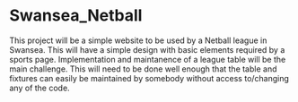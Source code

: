 # Swansea_Netball
This project will be a simple website to be used by a Netball league in Swansea.
This will have a simple design with basic elements required by a sports page.
Implementation and maintanence of a league table will be the main challenge.
This will need to be done well enough that the table and fixtures can easily be maintained by somebody
without access to/changing any of the code.

